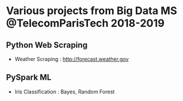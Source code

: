 # Various projects from Big Data MS @TelecomParisTech 2018-2019

## Python Web Scraping
- Weather Scraping : http://forecast.weather.gov

## PySpark ML 
- Iris Classification : Bayes, Random Forest 

